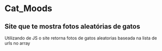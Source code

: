 # Cat_Moods
 ## Site que te mostra fotos aleatórias de gatos
Utilizando de JS o site retorna fotos de gatos aleatorias baseada na lista de urls no array
